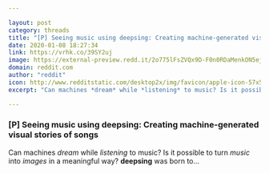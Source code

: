 ```yaml
---

layout: post
category: threads
title: "[P] Seeing music using deepsing: Creating machine-generated visual stories of songs"
date: 2020-01-08 18:27:34
link: https://vrhk.co/39SY2uj
image: https://external-preview.redd.it/2o775lFsZVQx9D-F0n0RDaMenkON5ej7WF8r-pQkGPU.jpg?width=845&height=442.408376963&auto=webp&s=211df7a80da4ec01f79e9db3449d49d4d6090090
domain: reddit.com
author: "reddit"
icon: http://www.redditstatic.com/desktop2x/img/favicon/apple-icon-57x57.png
excerpt: "Can machines *dream* while *listening* to music? Is it possible to turn *music* into *images* in a meaningful way? **deepsing** was born to..."

---
```


### [P] Seeing music using deepsing: Creating machine-generated visual stories of songs

Can machines *dream* while *listening* to music? Is it possible to turn *music* into *images* in a meaningful way? **deepsing** was born to...